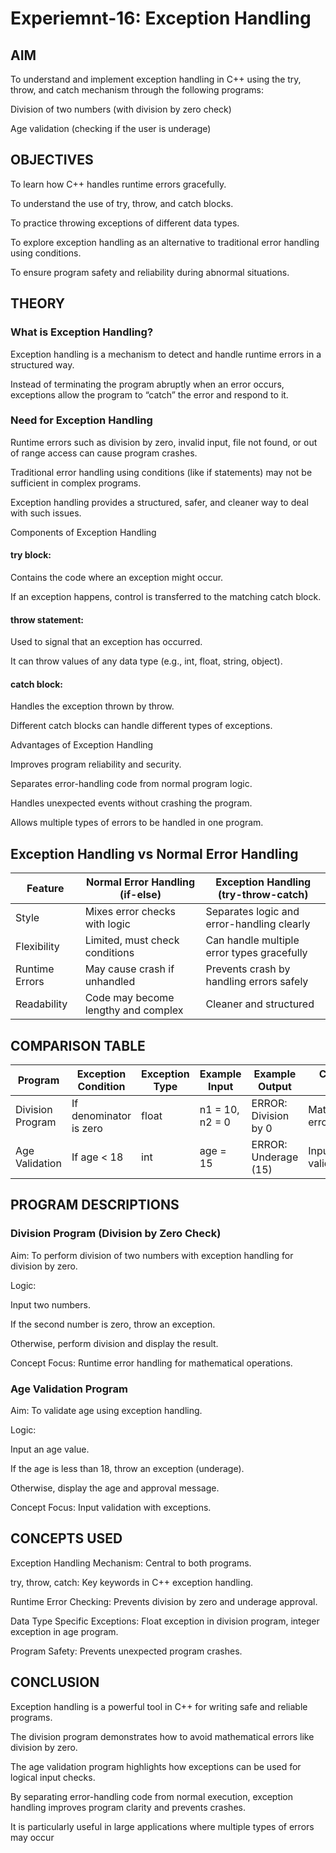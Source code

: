 # Experiemnt-16: Exception Handling

## AIM

To understand and implement exception handling in C++ using the try, throw, and catch mechanism through the following programs:

Division of two numbers (with division by zero check)

Age validation (checking if the user is underage)

## OBJECTIVES

To learn how C++ handles runtime errors gracefully.

To understand the use of try, throw, and catch blocks.

To practice throwing exceptions of different data types.

To explore exception handling as an alternative to traditional error handling using conditions.

To ensure program safety and reliability during abnormal situations.

## THEORY
### What is Exception Handling?

Exception handling is a mechanism to detect and handle runtime errors in a structured way.

Instead of terminating the program abruptly when an error occurs, exceptions allow the program to “catch” the error and respond to it.

### Need for Exception Handling

Runtime errors such as division by zero, invalid input, file not found, or out of range access can cause program crashes.

Traditional error handling using conditions (like if statements) may not be sufficient in complex programs.

Exception handling provides a structured, safer, and cleaner way to deal with such issues.

Components of Exception Handling

#### try block:

Contains the code where an exception might occur.

If an exception happens, control is transferred to the matching catch block.

#### throw statement:

Used to signal that an exception has occurred.

It can throw values of any data type (e.g., int, float, string, object).

#### catch block:

Handles the exception thrown by throw.

Different catch blocks can handle different types of exceptions.

Advantages of Exception Handling

Improves program reliability and security.

Separates error-handling code from normal program logic.

Handles unexpected events without crashing the program.

Allows multiple types of errors to be handled in one program.

## Exception Handling vs Normal Error Handling
| Feature        | Normal Error Handling (if-else)     | Exception Handling (try-throw-catch)       |
| -------------- | ----------------------------------- | ------------------------------------------ |
| Style          | Mixes error checks with logic       | Separates logic and error-handling clearly |
| Flexibility    | Limited, must check conditions      | Can handle multiple error types gracefully |
| Runtime Errors | May cause crash if unhandled        | Prevents crash by handling errors safely   |
| Readability    | Code may become lengthy and complex | Cleaner and structured                     |

## COMPARISON TABLE
| Program          | Exception Condition    | Exception Type | Example Input   | Example Output       | Concept Focus            |
| ---------------- | ---------------------- | -------------- | --------------- | -------------------- | ------------------------ |
| Division Program | If denominator is zero | float          | n1 = 10, n2 = 0 | ERROR: Division by 0 | Mathematical error check |
| Age Validation   | If age < 18            | int            | age = 15        | ERROR: Underage (15) | Input validation         |

## PROGRAM DESCRIPTIONS
### Division Program (Division by Zero Check)

Aim: To perform division of two numbers with exception handling for division by zero.

Logic:

Input two numbers.

If the second number is zero, throw an exception.

Otherwise, perform division and display the result.

Concept Focus: Runtime error handling for mathematical operations.

### Age Validation Program

Aim: To validate age using exception handling.

Logic:

Input an age value.

If the age is less than 18, throw an exception (underage).

Otherwise, display the age and approval message.

Concept Focus: Input validation with exceptions.

## CONCEPTS USED

Exception Handling Mechanism: Central to both programs.

try, throw, catch: Key keywords in C++ exception handling.

Runtime Error Checking: Prevents division by zero and underage approval.

Data Type Specific Exceptions: Float exception in division program, integer exception in age program.

Program Safety: Prevents unexpected program crashes.

## CONCLUSION

Exception handling is a powerful tool in C++ for writing safe and reliable programs.

The division program demonstrates how to avoid mathematical errors like division by zero.

The age validation program highlights how exceptions can be used for logical input checks.

By separating error-handling code from normal execution, exception handling improves program clarity and prevents crashes.

It is particularly useful in large applications where multiple types of errors may occur


